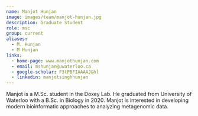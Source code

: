 ```yaml
---
name: Manjot Hunjan
image: images/team/manjot-hunjan.jpg
description: Graduate Student
role: msc
group: current
aliases:
  - M. Hunjan
  - M Hunjan
links:
  - home-page: www.manjothunjan.com
  - email: mshunjan@uwaterloo.ca
  - google-scholar: F3tPBFIAAAAJ&hl
  - linkedin: manjotsinghhunjan
---
```


Manjot is a M.Sc. student in the Doxey Lab. He graduated from University of Waterloo with a B.Sc. in Biology in 2020. Manjot is interested in developing modern bioinformatic approaches to analyzing metagenomic data.
